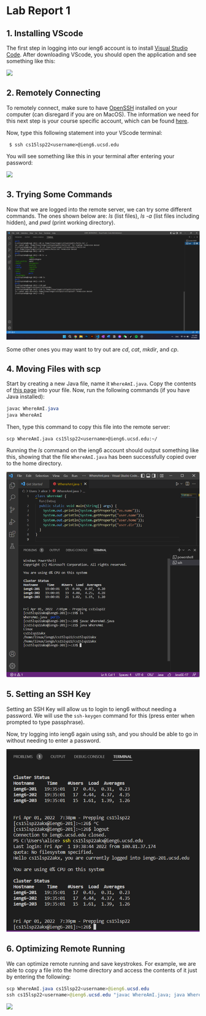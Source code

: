 # Lab Report 1
## 1. Installing VScode ##
The first step in logging into our ieng6 account is to install [Visual Studio Code](https://code.visualstudio.com/download). After downloading VScode, you should open the application and see something like this:

![](https://scontent.xx.fbcdn.net/v/t1.15752-9/278045602_299392252340012_8019902017749981740_n.png?_nc_cat=109&ccb=1-5&_nc_sid=aee45a&_nc_ohc=ExScI8dRTRQAX--Ns-C&_nc_ad=z-m&_nc_cid=0&_nc_ht=scontent.xx&oh=03_AVKfPhszPCncKp7V19jjMwU6K1Uelt04vAXIsfVztTvhLw&oe=6279E19D)

## 2. Remotely Connecting ##
To remotely connect, make sure to have [OpenSSH](https://docs.microsoft.com/en-us/windows-server/administration/openssh/openssh_install_firstuse) installed on your computer (can disregard if you are on MacOS). The information we need for this next step is your course specific account, which can be found [here](https://sdacs.ucsd.edu/~icc/index.php).

Now, type this following statement into your VScode terminal:

``` 
 $ ssh cs15lsp22<username>@ieng6.ucsd.edu 
 ```
 You will see something like this in your terminal after entering your password:

 ![](https://scontent.xx.fbcdn.net/v/t1.15752-9/277922363_1376596046097950_5026305887905797457_n.png?_nc_cat=100&ccb=1-5&_nc_sid=aee45a&_nc_ohc=OVkK8JbD4XgAX96Lr1y&_nc_ad=z-m&_nc_cid=0&_nc_ht=scontent.xx&oh=03_AVKNWdlF_Dhg1jmHcTD4gj9_31hIqAPDLrBv9kt9bVLB8g&oe=62777977)

## 3. Trying Some Commands ##
Now that we are logged into the remote server, we can try some different commands. The ones shown below are: *ls* (list files), *ls -a* (list files including hidden), and *pwd* (print working directory). 

![](commands.png)

Some other ones you may want to try out are *cd*, *cat*, *mkdir*, and *cp*.

## 4. Moving Files with scp ##
Start by creating a new Java file, name it `WhereAmI.java`. Copy the contents of [this page](WhereAmI.md) into your file. 
Now, run the following commands (if you have Java installed):
```Java
javac WhereAmI.java
java WhereAmI
```
Then, type this command to copy this file into the remote server:
```
scp WhereAmI.java cs15lsp22<username>@ieng6.ucsd.edu:~/
```
Running the *ls* command on the ieng6 account should output something like this, showing that the file `WhereAmI.java` has been successfully copied over to the home directory.

![](moveSCP.png)
## 5. Setting an SSH Key ##
Setting an SSH Key will allow us to login to ieng6 without needing a password. We will use the `ssh-keygen` command for this (press enter when prompted to type passphrase).

Now, try logging into ieng6 again using ssh, and you should be able to go in without needing to enter a password.

![](SSHKEY.png)

## 6. Optimizing Remote Running ##
We can optimize remote running and save keystrokes. For example, we are able to copy a file into the home directory and access the contents of it just by entering the following:
```Java
scp WhereAmI.java cs15lsp22<username>@ieng6.ucsd.edu
ssh cs15lsp22<username>@ieng6.ucsd.edu "javac WhereAmI.java; java WhereAmI"
```
![](https://scontent.xx.fbcdn.net/v/t1.15752-9/277991302_3142866135955516_7070268795242236875_n.png?_nc_cat=100&ccb=1-5&_nc_sid=aee45a&_nc_ohc=as-o8cb4bEUAX8MKhKk&_nc_ad=z-m&_nc_cid=0&_nc_ht=scontent.xx&oh=03_AVJbx4nlUjKRwr3Vexvr6wajS_95hrG4S54N8KklwerSlg&oe=627AAFF6)
